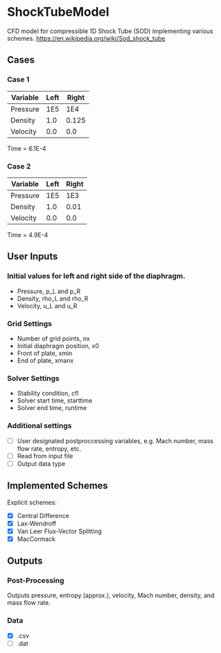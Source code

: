 # ShockTubeModel
CFD model for compressible 1D Shock Tube (SOD) implementing various schemes.
https://en.wikipedia.org/wiki/Sod_shock_tube

## Cases
### Case 1
Variable | Left | Right
---------|------|------
Pressure | 1E5 |1E4
Density | 1.0 | 0.125
Velocity | 0.0 | 0.0

Time = 6.1E-4

### Case 2
Variable | Left | Right
---------|------|------
Pressure | 1E5 |1E3
Density | 1.0 | 0.01
Velocity | 0.0 | 0.0

Time = 4.9E-4

## User Inputs
### Initial values for left and right side of the diaphragm.
- Pressure, p_L and p_R
- Density, rho_L and rho_R
- Velocity, u_L and u_R
### Grid Settings
- Number of grid points, nx
- Initial diaphragm position, x0
- Front of plate, xmin
- End of plate, xmanx
### Solver Settings
- Stability condition, cfl
- Solver start time, starttime
- Solver end time, runtime
### Additional settings
- [ ] User designated postproccessing variables, e.g. Mach number, mass flow rate, entropy, etc.
- [ ] Read from input file
- [ ] Output data type

## Implemented Schemes
Explicit schemes:
- [x] Central Difference
- [x] Lax-Wendroff
- [x] Van Leer Flux-Vector Splitting
- [x] MacCormack

## Outputs
### Post-Processing
Outputs pressure, entropy (approx.), velocity, Mach number, density, and mass flow rate.
### Data
- [x] .csv
- [ ] .dat
